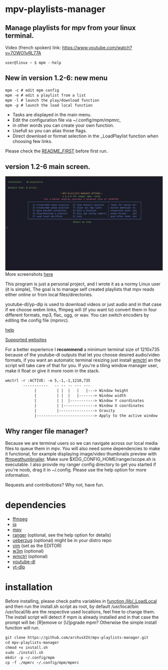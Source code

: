 # mpv-playlists-manager
## Manage playlists for mpv from your linux terminal.
Video (french spoken) link: https://www.youtube.com/watch?v=7OWO1vRL77A
```
user@linux ~ $ mpm --help
```
## New in version 1.2-6: new menu
```
mpm -c # edit mpm config
mpm -e # edit a playlist from a list
mpm -l # launch the play/download function
mpm -p # launch the load local function
```
- Tasks are displayed in the main menu.
- Edit the configuration file via ~/.config/mpm/mpmrc,
- in other words you can create your own function.
- Usefull so you can alias those flags.
- Direct download or format selection in the _LoadPlaylist function when choosing few links.

Please check the [README_FIRST](https://github.com/archusXIV/mpv-playlists-manager/blob/main/README_FIRST) before first run.
## version 1.2-6 main screen.
![screenshot](https://github.com/archusXIV/mpv-playlists-manager/blob/main/mpm_screenshots/mpm_v1.2-6.png)
More screenshots [here](https://github.com/archusXIV/mpv-playlists-manager/tree/main/mpm_screenshots)

This program is just a personal project, and I wrote it as a normy Linux user (it is simple),
The goal is to manage self created playlists that mpv reads either online or from local files/directories.

youtube-dl/yp-dlp is used to download videos or just audio and in that case if
we choose webm links, ffmpeg will (if you want to) convert them in four different formats,
mp3, flac, ogg, or wav. You can switch encoders by editing the config file (mpmrc).

[help](https://github.com/archusXIV/mpv-playlists-manager/blob/main/help)

[Supported websites](https://github.com/ytdl-org/youtube-dl/blob/master/docs/supportedsites.md)

For a better experience I **recommend** a minimum terminal size of 1210x735 because of the youtube-dl
outputs that let you choose desired audio/video formats, if you want an automatic terminal
resizing just install [wmctrl](http://tripie.sweb.cz/utils/wmctrl/) an the script will take care of
that for you.
If you're a tiling window manager user, make it float or give it more room in the stack.
```
wmctrl -r :ACTIVE: -e 5,-1,-1,1210,735
        -----------   -- -- -- --- ---
             |         | |  |   |   |---> Window height
             |         | |  |   |-------> Window width             
             |         | |  |-----------> Window Y coordinates
             |         | |--------------> Window X coordinates
             |         |----------------> Gravity
             |--------------------------> Apply to the active window
```
## Why ranger file manager?
Because we are terminal users so we can navigate across our local media files to queue them in mpv.
You will also need some dependencies to make it functional, for example displaying image/video thumbnails preview
with [ffmpegthumbnailer](https://github.com/dirkvdb/ffmpegthumbnailer). Make sure $XDG_CONFIG_HOME/ranger/scope.sh is executable.
I also provide my ranger config directory to get you started if you're noob, drag it in ~/.config. Please use the help option for more information.

Requests and contributions? Why not, have fun.

# dependencies
- [ffmpeg](https://ffmpeg.org/)
- [jq](https://stedolan.github.io/jq/)
- [mpv](https://mpv.io/)
- [ranger](https://github.com/ranger/ranger) (optional, see the help  option for details)
- [ueberzug](https://github.com/seebye/ueberzug) (optional) might be in your distro repo
- [vim](https://www.vim.org/) (set as the EDITOR)
- [w3m](https://w3m.sourceforge.net/) (optional)
- [wmctrl](https://www.freedesktop.org/wiki/Software/wmctrl/) (optional)
- [youtube-dl](https://youtube-dl.org/)
- [yt-dlp](https://github.com/yt-dlp/yt-dlp)

# installation
Before installing, please check paths variables in [function /lib/_LoadLocal](/lib/_LoadLocal)
and then run the install.sh script as root, by default /usr/local/bin /usr/local/lib are the
respective used locations, feel free to change them.
The install script will detect if mpm is already installed and in that case the prompt will be: [R]emove or [U]pgrade mpm? 
Otherwise the simple install function will run.
```
git clone https://github.com/archusXIV/mpv-playlists-manager.git
cd mpv-playlists-manager
chmod +x install.sh
sudo ./install.sh
mkdir -p ~/.config/mpm
cp -f ./mpmrc ~/.config/mpm/mpmrc
```
